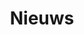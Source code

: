 ---
  title: Nieuws
  menu:
    main:
      weight: 5
      name: Nieuws
      parent: Over ons
    overons:
      weight: 5
      Name: Nieuws
  intro:
    title: Nieuws van Callvoip
    content: Callvoip zorgt ervoor dat u als ondernemer altijd bereikbaar bent, dat gaat verder dan alleen maar telefonie. Betrouwbaar internet en goede apparatuur mogen daarbij niet ontbreken.
---